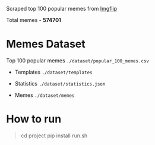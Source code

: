 Scraped top 100 popular memes from [Imgflip](https://imgflip.com/)

Total memes - **574701**

# Memes Dataset


Top 100 popular memes ```./dataset/popular_100_memes.csv```

- Templates ```./dataset/templates```

- Statistics ```./dataset/statistics.json```

- Memes ```./dataset/memes```

# How to run

> cd project
> pip install
> run.sh 
